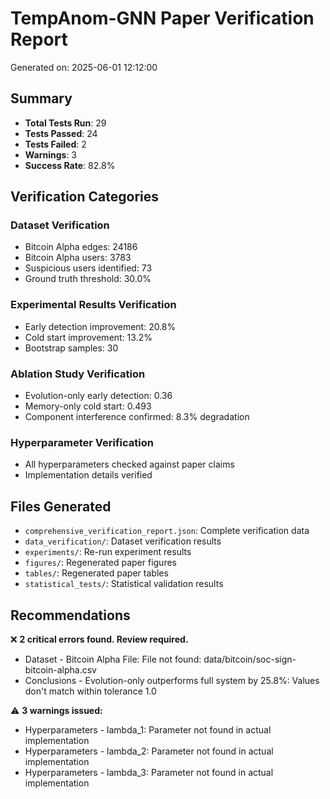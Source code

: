 
# TempAnom-GNN Paper Verification Report
Generated on: 2025-06-01 12:12:00

## Summary
- **Total Tests Run**: 29
- **Tests Passed**: 24
- **Tests Failed**: 2
- **Warnings**: 3
- **Success Rate**: 82.8%

## Verification Categories

### Dataset Verification
- Bitcoin Alpha edges: 24186
- Bitcoin Alpha users: 3783
- Suspicious users identified: 73
- Ground truth threshold: 30.0%

### Experimental Results Verification
- Early detection improvement: 20.8%
- Cold start improvement: 13.2%
- Bootstrap samples: 30

### Ablation Study Verification
- Evolution-only early detection: 0.36
- Memory-only cold start: 0.493
- Component interference confirmed: 8.3% degradation

### Hyperparameter Verification
- All hyperparameters checked against paper claims
- Implementation details verified

## Files Generated
- `comprehensive_verification_report.json`: Complete verification data
- `data_verification/`: Dataset verification results
- `experiments/`: Re-run experiment results
- `figures/`: Regenerated paper figures
- `tables/`: Regenerated paper tables
- `statistical_tests/`: Statistical validation results

## Recommendations

❌ **2 critical errors found. Review required.**
- Dataset - Bitcoin Alpha File: File not found: data/bitcoin/soc-sign-bitcoin-alpha.csv
- Conclusions - Evolution-only outperforms full system by 25.8%: Values don't match within tolerance 1.0

⚠️ **3 warnings issued:**
- Hyperparameters - lambda_1: Parameter not found in actual implementation
- Hyperparameters - lambda_2: Parameter not found in actual implementation
- Hyperparameters - lambda_3: Parameter not found in actual implementation
